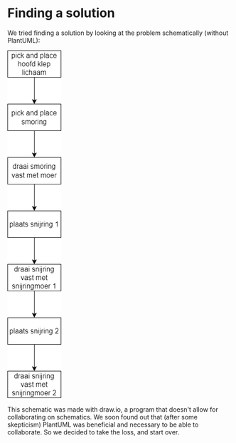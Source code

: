 # Finding a solution
We tried finding a solution by looking at the problem schematically (without PlantUML):

![activity_v1](../images/Assembly_proces.drawio.png)

This schematic was made with draw.io, a program that doesn't allow for collaborating on schematics. We soon found out that (after some skepticism) PlantUML was beneficial and necessary to be able to collaborate. So we decided to take the loss, and start over.